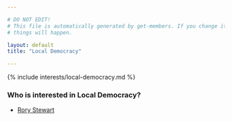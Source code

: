 ```yaml
---

# DO NOT EDIT!
# This file is automatically generated by get-members. If you change it, bad
# things will happen.

layout: default
title: "Local Democracy"

---
```


{% include interests/local-democracy.md %}

### Who is interested in Local Democracy?


* [Rory Stewart](/members/rory-stewart.html)
